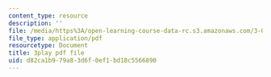 ```yaml
---
content_type: resource
description: ''
file: /media/https%3A/open-learning-course-data-rc.s3.amazonaws.com/3-091sc-introduction-to-solid-state-chemistry-fall-2010/d82ca1b979a83d6f0ef1bd18c5566890_YwKqzngTcLw.pdf
file_type: application/pdf
resourcetype: Document
title: 3play pdf file
uid: d82ca1b9-79a8-3d6f-0ef1-bd18c5566890
---
```

